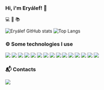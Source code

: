 ### Hi, i'm Eryálef! 👋
💻 🎸 📚

![Eryálef GitHub stats](https://github-readme-stats.vercel.app/api?username=eryalefvs&show_icons=true&theme=synthwave)
![Top Langs](https://github-readme-stats.vercel.app/api/top-langs/?username=eryalefvs&langs_count=9&layout=compact&theme=synthwave)

### ⚙️ Some technologies I use
<div>
<img src="https://img.shields.io/badge/JavaScript-323330?style=for-the-badge&logo=javascript&logoColor=F7DF1E">
<img src="https://img.shields.io/badge/TypeScript-007ACC?style=for-the-badge&logo=typescript&logoColor=white">
<img src="https://img.shields.io/badge/Node.js-43853D?style=for-the-badge&logo=node.js&logoColor=white">
<img src="https://img.shields.io/badge/.NET-512BD4?style=for-the-badge&logo=dotnet&logoColor=white">
<img src="https://img.shields.io/badge/MongoDB-4EA94B?style=for-the-badge&logo=mongodb&logoColor=white">
<img src="https://img.shields.io/badge/PostgreSQL-316192?style=for-the-badge&logo=postgresql&logoColor=white">
<img src="https://img.shields.io/badge/redis-%23DD0031.svg?&style=for-the-badge&logo=redis&logoColor=white">
<img src="https://img.shields.io/badge/MySQL-005C84?style=for-the-badge&logo=mysql&logoColor=white">
<img src="https://img.shields.io/badge/docker-%230db7ed.svg?style=for-the-badge&logo=docker&logoColor=white">
<img src="https://img.shields.io/badge/chai-A30701?style=for-the-badge&logo=chai&logoColor=white">
<img src="https://img.shields.io/badge/Jest-C21325?style=for-the-badge&logo=jest&logoColor=white">
<img src="https://img.shields.io/badge/GraphQl-E10098?style=for-the-badge&logo=graphql&logoColor=white">
<img src="https://img.shields.io/badge/JWT-000000?style=for-the-badge&logo=JSON%20web%20tokens&logoColor=white">
<img src="https://img.shields.io/badge/Mocha-8D6748?style=for-the-badge&logo=Mocha&logoColor=white">
<img src="[https://img.shields.io/badge/Mocha-8D6748?style=for-the-badge&logo=Mocha&logoColor=white](https://img.shields.io/badge/Arduino-00979D?style=for-the-badge&logo=Arduino&logoColor=white)">
</div>

### 📬 Contacts
<a href="mailto:eryalef@gmail.com" target="_blank"><img src="https://img.shields.io/badge/Gmail-D14836?style=for-the-badge&logo=gmail&logoColor=white">
